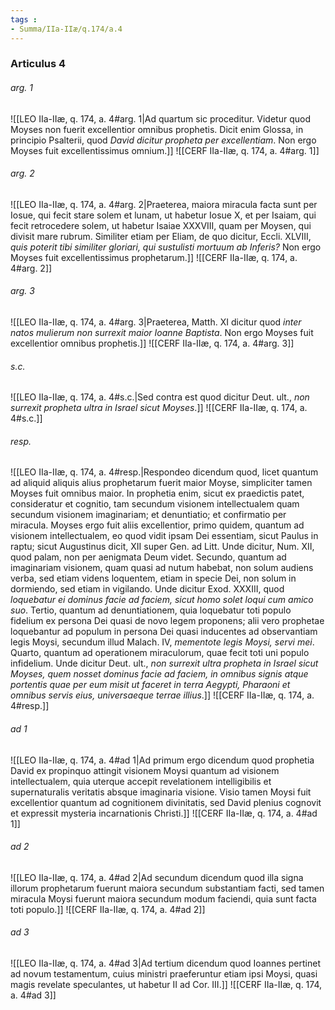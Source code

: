 ```yaml
---
tags : 
- Summa/IIa-IIæ/q.174/a.4
---
```


### Articulus 4

###### arg. 1
![[LEO IIa-IIæ, q. 174, a. 4#arg. 1|Ad quartum sic proceditur. Videtur quod Moyses non fuerit excellentior omnibus prophetis. Dicit enim Glossa, in principio Psalterii, quod *David dicitur propheta per excellentiam*. Non ergo Moyses fuit excellentissimus omnium.]]
![[CERF IIa-IIæ, q. 174, a. 4#arg. 1]]

###### arg. 2
![[LEO IIa-IIæ, q. 174, a. 4#arg. 2|Praeterea, maiora miracula facta sunt per Iosue, qui fecit stare solem et lunam, ut habetur Iosue X, et per Isaiam, qui fecit retrocedere solem, ut habetur Isaiae XXXVIII, quam per Moysen, qui divisit mare rubrum. Similiter etiam per Eliam, de quo dicitur, Eccli. XLVIII, *quis poterit tibi similiter gloriari, qui sustulisti mortuum ab Inferis?* Non ergo Moyses fuit excellentissimus prophetarum.]]
![[CERF IIa-IIæ, q. 174, a. 4#arg. 2]]

###### arg. 3
![[LEO IIa-IIæ, q. 174, a. 4#arg. 3|Praeterea, Matth. XI dicitur quod *inter natos mulierum non surrexit maior Ioanne Baptista*. Non ergo Moyses fuit excellentior omnibus prophetis.]]
![[CERF IIa-IIæ, q. 174, a. 4#arg. 3]]

###### s.c.
![[LEO IIa-IIæ, q. 174, a. 4#s.c.|Sed contra est quod dicitur Deut. ult., *non surrexit propheta ultra in Israel sicut Moyses*.]]
![[CERF IIa-IIæ, q. 174, a. 4#s.c.]]

###### resp.
![[LEO IIa-IIæ, q. 174, a. 4#resp.|Respondeo dicendum quod, licet quantum ad aliquid aliquis alius prophetarum fuerit maior Moyse, simpliciter tamen Moyses fuit omnibus maior. In prophetia enim, sicut ex praedictis patet, consideratur et cognitio, tam secundum visionem intellectualem quam secundum visionem imaginariam; et denuntiatio; et confirmatio per miracula. Moyses ergo fuit aliis excellentior, primo quidem, quantum ad visionem intellectualem, eo quod vidit ipsam Dei essentiam, sicut Paulus in raptu; sicut Augustinus dicit, XII super Gen. ad Litt. Unde dicitur, Num. XII, quod palam, non per aenigmata Deum videt. Secundo, quantum ad imaginariam visionem, quam quasi ad nutum habebat, non solum audiens verba, sed etiam videns loquentem, etiam in specie Dei, non solum in dormiendo, sed etiam in vigilando. Unde dicitur Exod. XXXIII, quod *loquebatur ei dominus facie ad faciem, sicut homo solet loqui cum amico suo*. Tertio, quantum ad denuntiationem, quia loquebatur toti populo fidelium ex persona Dei quasi de novo legem proponens; alii vero prophetae loquebantur ad populum in persona Dei quasi inducentes ad observantiam legis Moysi, secundum illud Malach. IV, *mementote legis Moysi, servi mei*. Quarto, quantum ad operationem miraculorum, quae fecit toti uni populo infidelium. Unde dicitur Deut. ult., *non surrexit ultra propheta in Israel sicut Moyses, quem nosset dominus facie ad faciem, in omnibus signis atque portentis quae per eum misit ut faceret in terra Aegypti, Pharaoni et omnibus servis eius, universaeque terrae illius*.]]
![[CERF IIa-IIæ, q. 174, a. 4#resp.]]

###### ad 1
![[LEO IIa-IIæ, q. 174, a. 4#ad 1|Ad primum ergo dicendum quod prophetia David ex propinquo attingit visionem Moysi quantum ad visionem intellectualem, quia uterque accepit revelationem intelligibilis et supernaturalis veritatis absque imaginaria visione. Visio tamen Moysi fuit excellentior quantum ad cognitionem divinitatis, sed David plenius cognovit et expressit mysteria incarnationis Christi.]]
![[CERF IIa-IIæ, q. 174, a. 4#ad 1]]

###### ad 2
![[LEO IIa-IIæ, q. 174, a. 4#ad 2|Ad secundum dicendum quod illa signa illorum prophetarum fuerunt maiora secundum substantiam facti, sed tamen miracula Moysi fuerunt maiora secundum modum faciendi, quia sunt facta toti populo.]]
![[CERF IIa-IIæ, q. 174, a. 4#ad 2]]

###### ad 3
![[LEO IIa-IIæ, q. 174, a. 4#ad 3|Ad tertium dicendum quod Ioannes pertinet ad novum testamentum, cuius ministri praeferuntur etiam ipsi Moysi, quasi magis revelate speculantes, ut habetur II ad Cor. III.]]
![[CERF IIa-IIæ, q. 174, a. 4#ad 3]]

